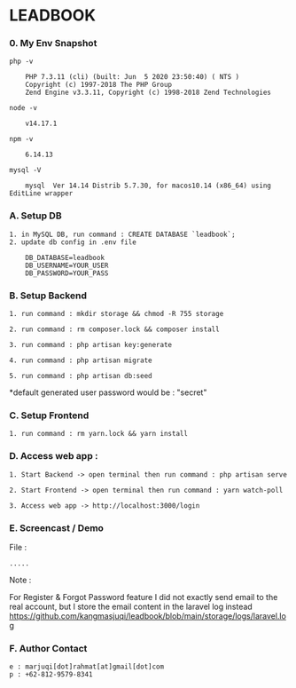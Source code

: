 # LEADBOOK 

### 0. My Env Snapshot

    php -v

        PHP 7.3.11 (cli) (built: Jun  5 2020 23:50:40) ( NTS )
        Copyright (c) 1997-2018 The PHP Group
        Zend Engine v3.3.11, Copyright (c) 1998-2018 Zend Technologies

    node -v

        v14.17.1

    npm -v

        6.14.13

    mysql -V

        mysql  Ver 14.14 Distrib 5.7.30, for macos10.14 (x86_64) using  EditLine wrapper

### A. Setup DB

    1. in MySQL DB, run command : CREATE DATABASE `leadbook`;
    2. update db config in .env file

        DB_DATABASE=leadbook
        DB_USERNAME=YOUR_USER
        DB_PASSWORD=YOUR_PASS


### B. Setup Backend

    1. run command : mkdir storage && chmod -R 755 storage

    2. run command : rm composer.lock && composer install

    3. run command : php artisan key:generate

    4. run command : php artisan migrate

    5. run command : php artisan db:seed

*default generated user password would be : "secret"


### C. Setup Frontend

    1. run command : rm yarn.lock && yarn install


### D. Access web app :

    1. Start Backend -> open terminal then run command : php artisan serve

    2. Start Frontend -> open terminal then run command : yarn watch-poll

    3. Access web app -> http://localhost:3000/login

### E. Screencast / Demo

File : 

    .....

Note :

For Register & Forgot Password feature I did not exactly send email to the real account, but I store the email content in the laravel log instead https://github.com/kangmasjuqi/leadbook/blob/main/storage/logs/laravel.log

### F. Author Contact

    e : marjuqi[dot]rahmat[at]gmail[dot]com
    p : +62-812-9579-8341


